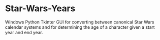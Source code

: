 # Star-Wars-Years
Windows Python Tkinter GUI for converting between canonical Star Wars calendar systems and for determining the age of a character given a start year and end year.
